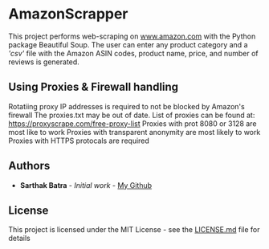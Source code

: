 

# AmazonScrapper

This project performs web-scraping on www.amazon.com with the Python package Beautiful Soup. The user can enter any product category and a *'csv'* file with the Amazon ASIN codes, product name, price, and number of reviews is generated. 

## Using Proxies & Firewall handling

Rotatiing proxy IP addresses is required to not be blocked by Amazon's firewall
The proxies.txt may be out of date. List of proxies can be found at: https://proxyscrape.com/free-proxy-list
Proxies with prot 8080 or 3128 are most like to work
Proxies with transparent anonymity are most likely to work
Proxies with HTTPS protocals are required


## Authors

* **Sarthak Batra** - *Initial work* - [My Github](https://github.com/sarthakbatragatech)

## License

This project is licensed under the MIT License - see the [LICENSE.md](LICENSE.md) file for details
